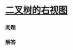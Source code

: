# [二叉树的右视图](https://leetcode-cn.com/problems/binary-tree-right-side-view)

### 问题

### 解答

```

```

